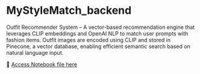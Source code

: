 # MyStyleMatch_backend
Outfit Recommender System – A vector-based recommendation engine that leverages CLIP embeddings and OpenAI NLP to match user prompts with fashion items. Outfit images are encoded using CLIP and stored in Pinecone, a vector database, enabling efficient semantic search based on natural language input. 

🔗 [Access Notebook file here](https://colab.research.google.com/drive/1tziI0iiYD7UgJTRwo746NCt3ukd2EVHi?usp=sharing)
